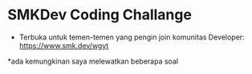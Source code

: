 # SMKDev Coding Challange

- Terbuka untuk temen-temen yang pengin join komunitas Developer:
https://www.smk.dev/wgyt

*ada kemungkinan saya melewatkan beberapa soal
